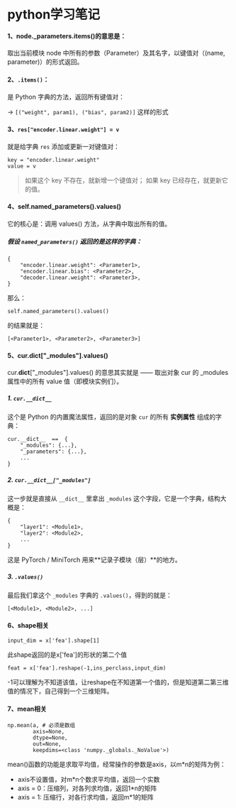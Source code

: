 # python学习笔记

#### 1、node._parameters.items()的意思是：

取出当前模块 node 中所有的参数（Parameter）及其名字，以键值对（(name, parameter)）的形式返回。

#### 2、**`.items()`**：

是 Python 字典的方法，返回所有键值对：

 → `[("weight", param1), ("bias", param2)]` 这样的形式

#### 3、`res["encoder.linear.weight"] = v`

就是给字典 `res` 添加或更新一对键值对：

```
key = "encoder.linear.weight"
value = v
```

> 如果这个 key 不存在，就新增一个键值对；
>  如果 key 已经存在，就更新它的值。

#### 4、self.named_parameters().values()

它的核心是：调用 values() 方法，从字典中取出所有的值。

##### 假设 `named_parameters()` 返回的是这样的字典：

```
{
    "encoder.linear.weight": <Parameter1>,
    "encoder.linear.bias": <Parameter2>,
    "decoder.linear.weight": <Parameter3>,
}
```

那么：

```
self.named_parameters().values()
```

的结果就是：

```
[<Parameter1>, <Parameter2>, <Parameter3>]
```

#### 5、cur.__dict__["_modules"].values()

cur.__dict__["_modules"].values()
的意思其实就是 —— 取出对象 cur 的 _modules 属性中的所有 value 值（即模块实例们）。

#####  1. `cur.__dict__`

这个是 Python 的内置魔法属性，返回的是对象 `cur` 的所有 **实例属性** 组成的字典：

```
cur.__dict__  ==  {
    "_modules": {...}, 
    "_parameters": {...},
    ...
}
```

##### 2. `cur.__dict__["_modules"]`

这一步就是直接从 `__dict__` 里拿出 `_modules` 这个字段，它是一个字典，结构大概是：

```
{
    "layer1": <Module1>,
    "layer2": <Module2>,
    ...
}
```

这是 PyTorch / MiniTorch 用来**记录子模块（层）**的地方。

##### 3. `.values()`

最后我们拿这个 `_modules` 字典的 `.values()`，得到的就是：

```
[<Module1>, <Module2>, ...]
```

#### 6、shape相关

```
input_dim = x['fea'].shape[1]
```

此shape返回的是x['fea']的形状的第二个值

```
feat = x['fea'].reshape(-1,ins_perclass,input_dim)
```

-1可以理解为不知道该值，让reshape在不知道第一个值的，但是知道第二第三维值的情况下，自己得到一个三维矩阵。

#### 7、mean相关

```
np.mean(a, # 必须是数组
		axis=None,
		dtype=None, 
		out=None,
		keepdims=<class 'numpy._globals._NoValue'>)
```

mean()函数的功能是求取平均值，经常操作的参数是axis，以m*n的矩阵为例：

- axis不设置值，对m*n个数求平均值，返回一个实数
- axis = 0：压缩列，对各列求均值，返回1*n的矩阵
- axis = 1: 压缩行，对各行求均值，返回m*1的矩阵